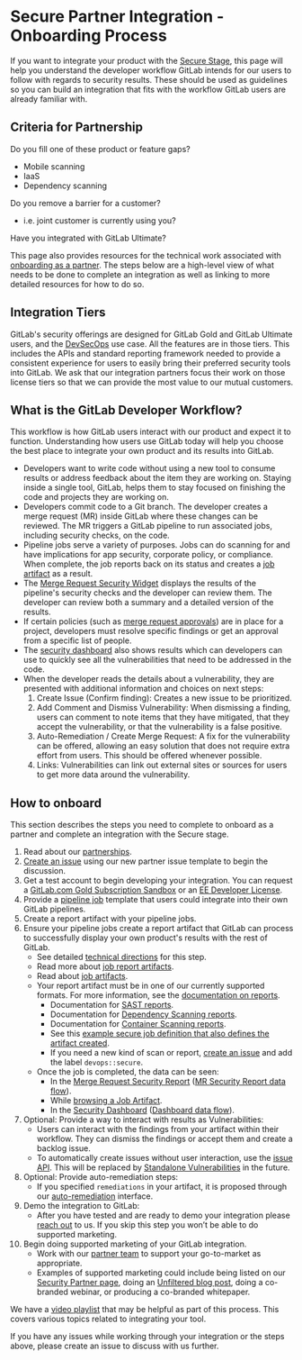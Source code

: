 # Secure Partner Integration - Onboarding Process

If you want to integrate your product with the [Secure Stage](https://about.gitlab.com/direction/secure/),
this page will help you understand the developer workflow GitLab intends for
our users to follow with regards to security results. These should be used as
guidelines so you can build an integration that fits with the workflow GitLab
users are already familiar with.

## Criteria for Partnership

Do you fill one of these product or feature gaps?

- Mobile scanning
- IaaS
- Dependency scanning

Do you remove a barrier for a customer?
- i.e. joint customer is currently using you?

Have you integrated with GitLab Ultimate?

This page also provides resources for the technical work associated
with [onboarding as a partner](https://about.gitlab.com/partners/integrate/).
The steps below are a high-level view of what needs to be done to complete an
integration as well as linking to more detailed resources for how to do so.

## Integration Tiers

GitLab's security offerings are designed for GitLab Gold and GitLab Ultimate users, and the
[DevSecOps](https://about.gitlab.com/handbook/use-cases/#4-devsecops-shift-left-security)
use case. All the features are in those tiers. This includes the APIs and standard reporting
framework needed to provide a consistent experience for users to easily bring their preferred
security tools into GitLab. We ask that our integration partners focus their work on those license
tiers so that we can provide the most value to our mutual customers.

## What is the GitLab Developer Workflow?

This workflow is how GitLab users interact with our product and expect it to
function. Understanding how users use GitLab today will help you choose the
best place to integrate your own product and its results into GitLab.

- Developers want to write code without using a new tool to consume results
  or address feedback about the item they are working on. Staying inside a
  single tool, GitLab, helps them to stay focused on finishing the code and
  projects they are working on.
- Developers commit code to a Git branch. The developer creates a merge request (MR)
  inside GitLab where these changes can be reviewed. The MR triggers a GitLab
  pipeline to run associated jobs, including security checks, on the code.
- Pipeline jobs serve a variety of purposes. Jobs can do scanning for and have
  implications for app security, corporate policy, or compliance. When complete,
  the job reports back on its status and creates a
  [job artifact](../../user/project/pipelines/job_artifacts.md) as a result.
- The [Merge Request Security Widget](../../user/project/merge_requests/testing_and_reports_in_merge_requests.md#security-reports)
  displays the results of the pipeline's security checks and the developer can
  review them. The developer can review both a summary and a detailed version
  of the results.
- If certain policies (such as [merge request approvals](../../user/project/merge_requests/merge_request_approvals.md))
  are in place for a project, developers must resolve specific findings or get
  an approval from a specific list of people.
- The [security dashboard](../../user/application_security/security_dashboard/index.md#gitlab-security-dashboard)
  also shows results which can developers can use to quickly see all the
  vulnerabilities that need to be addressed in the code.
- When the developer reads the details about a vulnerability, they are
  presented with additional information and choices on next steps:
    1. Create Issue (Confirm finding): Creates a new issue to be prioritized.
    1. Add Comment and Dismiss Vulnerability: When dismissing a finding, users
       can comment to note items that they
       have mitigated, that they accept the vulnerability, or that the
       vulnerability is a false positive.
    1. Auto-Remediation / Create Merge Request: A fix for the vulnerability can
       be offered, allowing an easy solution that does not require extra effort
       from users. This should be offered whenever possible.
    1. Links: Vulnerabilities can link out external sites or sources for users
       to get more data around the vulnerability.

## How to onboard

This section describes the steps you need to complete to onboard as a partner
and complete an integration with the Secure stage.

1. Read about our [partnerships](https://about.gitlab.com/partners/integrate/).
1. [Create an issue](https://gitlab.com/gitlab-com/alliances/alliances/-/issues/new?issuable_template=new_partner)
   using our new partner issue template to begin the discussion.
1. Get a test account to begin developing your integration. You can
   request a [GitLab.com Gold Subscription Sandbox](https://about.gitlab.com/partners/integrate/#gitlabcom-gold-subscription-sandbox-request)
   or an [EE Developer License](https://about.gitlab.com/partners/integrate/#requesting-ee-dev-license-for-rd).
1. Provide a [pipeline job](../../development/pipelines.md)
   template that users could integrate into their own GitLab pipelines.
1. Create a report artifact with your pipeline jobs.
1. Ensure your pipeline jobs create a report artifact that GitLab can process
   to successfully display your own product's results with the rest of GitLab.
   - See detailed [technical directions](secure.md) for this step.
   - Read more about [job report artifacts](../../ci/pipelines/job_artifacts.md#artifactsreports).
   - Read about [job artifacts](../../user/project/pipelines/job_artifacts.md).
   - Your report artifact must be in one of our currently supported formats.
     For more information, see the [documentation on reports](secure.md#report).
     - Documentation for [SAST reports](../../user/application_security/sast/index.md#reports-json-format).
     - Documentation for [Dependency Scanning reports](../../user/application_security/dependency_scanning/index.md#reports-json-format).
     - Documentation for [Container Scanning reports](../../user/application_security/container_scanning/index.md#reports-json-format).
     - See this [example secure job definition that also defines the artifact created](https://gitlab.com/gitlab-org/gitlab/blob/master/lib/gitlab/ci/templates/Security/Container-Scanning.gitlab-ci.yml).
     - If you need a new kind of scan or report, [create an issue](https://gitlab.com/gitlab-org/gitlab/-/issues/new#)
       and add the label `devops::secure`.
   - Once the job is completed, the data can be seen:
      - In the [Merge Request Security Report](../../user/project/merge_requests/testing_and_reports_in_merge_requests.md#security-reports) ([MR Security Report data flow](https://gitlab.com/snippets/1910005#merge-request-view)).
      - While [browsing a Job Artifact](../../user/project/pipelines/job_artifacts.md).
      - In the [Security Dashboard](../../user/application_security/security_dashboard/index.md) ([Dashboard data flow](https://gitlab.com/snippets/1910005#project-and-group-dashboards)).
1. Optional: Provide a way to interact with results as Vulnerabilities:
   - Users can interact with the findings from your artifact within their workflow. They can dismiss the findings or accept them and create a backlog issue.
   - To automatically create issues without user interaction, use the [issue API](../../api/issues.md). This will be replaced by [Standalone Vulnerabilities](https://gitlab.com/groups/gitlab-org/-/epics/634) in the future.
1. Optional: Provide auto-remediation steps:
   - If you specified `remediations` in your artifact, it is proposed through our [auto-remediation](../../user/application_security/index.md#solutions-for-vulnerabilities-auto-remediation)
     interface.
1. Demo the integration to GitLab:
   - After you have tested and are ready to demo your integration please
     [reach out](https://about.gitlab.com/partners/integrate/) to us. If you
     skip this step you won’t be able to do supported marketing.
1. Begin doing supported marketing of your GitLab integration.
   - Work with our [partner team](https://about.gitlab.com/partners/integrate/)
     to support your go-to-market as appropriate.
   - Examples of supported marketing could include being listed on our [Security Partner page](https://about.gitlab.com/partners/#security),
     doing an [Unfiltered blog post](https://about.gitlab.com/handbook/marketing/blog/unfiltered/),
     doing a co-branded webinar, or producing a co-branded whitepaper.

We have a [video playlist](https://www.youtube.com/playlist?list=PL05JrBw4t0KpMqYxJiOLz-uBIr5w-yP4A)
that may be helpful as part of this process. This covers various topics related to integrating your
tool.

If you have any issues while working through your integration or the steps
above, please create an issue to discuss with us further.
